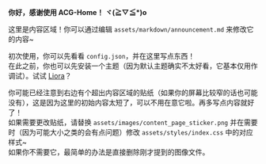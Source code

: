 **你好，感谢使用 ACG-Home！ ヾ(≧▽≦\*)o**

这里是内容区域！你可以通过编辑 `assets/markdown/announcement.md` 来修改它的内容~

初次使用，你可以先看看 `config.json`，并在这里写点东西！  
在此之前，你也可以先安装一个主题（因为默认主题确实不太好看，它基本仅用作调试）。试试 [Liora](https://github.com/ChengCheng0v0/Liora)？

你可能已经注意到右边有个超出内容区域的贴纸（如果你的屏幕比较窄的话也可能没有），这是因为这里的初始内容太短了，可以不用在意它啦。再多写点内容就好了！  
如果需要更改贴纸，请替换 `assets/images/content_page_sticker.png` 并在需要时（因为可能大小之类的会有点问题）修改 `assets/styles/index.css` 中的对应样式~  
如果你不需要它，最简单的办法是直接删除刚才提到的图像文件。
